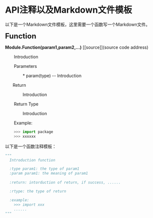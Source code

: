 # API注释以及Markdown文件模板

以下是一个Markdown文件模板，这里需要一个函数写一个Markdown文件。

<font size="5">**Function**</font><br /> 

**Module.Function(param1,param2,...)** [[source]](source code address)

&#x2002; &#x2003; Introduction

&#x2002; &#x2003; Parameters

&#x2002; &#x2003; &#x2002; &#x2003; * param(type) -- Introduction


&#x2002; &#x2003;Return

&#x2002; &#x2003; &#x2002; &#x2003; Introduction


&#x2002; &#x2003; Return Type
   
&#x2002; &#x2003; &#x2002; &#x2003; Introduction


&#x2002; &#x2003; Example:

  ```python
      >>> import package
      >>> xxxxxx
   ```

以下是一个函数注释模板：


  ```python
  """
    Introduction function

    :type param1: the type of param1
    :param param1: the meaning of param1 
    
    :return: intorduction of return, if success, ......

    :rtype: the type of return

    :example:
      >>> import xxx
      ......
  """
  ```